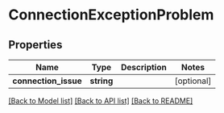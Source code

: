# ConnectionExceptionProblem

## Properties
Name | Type | Description | Notes
------------ | ------------- | ------------- | -------------
**connection_issue** | **string** |  | [optional] 

[[Back to Model list]](../../README.md#documentation-for-models) [[Back to API list]](../../README.md#documentation-for-api-endpoints) [[Back to README]](../../README.md)

